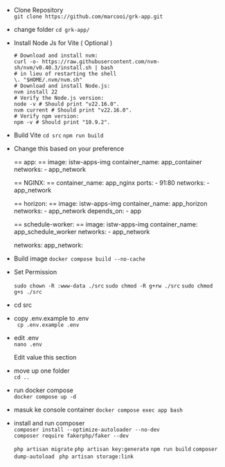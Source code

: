 - Clone Repository  
     `git clone https://github.com/marcooi/grk-app.git `

- change folder
    ` cd grk-app/ `

- Install Node Js for Vite ( Optional )

      # Download and install nvm:
      curl -o- https://raw.githubusercontent.com/nvm-sh/nvm/v0.40.3/install.sh | bash
      # in lieu of restarting the shell
      \. "$HOME/.nvm/nvm.sh"
      # Download and install Node.js:
      nvm install 22
      # Verify the Node.js version:
      node -v # Should print "v22.16.0".
      nvm current # Should print "v22.16.0".
      # Verify npm version:
      npm -v # Should print "10.9.2".  

- Build Vite
      ` cd src `
      ` npm run build `

- Change this based on your preference

    == app:  ==
    image: istw-apps-img
    container_name: app_container
     networks:
      - app_network

    == NGINX: ==
    container_name: app_nginx
     ports:
      - 91:80
     networks:
      - app_network

    == horizon: ==
    image: istw-apps-img
    container_name: app_horizon
    networks:
      - app_network
    depends_on:
      - app
    
    == schedule-worker: ==
    image: istw-apps-img
    container_name: app_schedule_worker
    networks:
      - app_network

    networks:
        app_network:

- Build image
    ` docker compose build --no-cache `

- Set Permission 
    <!-- ` sudo chown -R 1000:1000 ./src ` -->

    ` sudo chown -R :www-data ./src `
    ` sudo chmod -R g+rw ./src `
    ` sudo chmod g+s ./src `
 

- cd src  
 
- copy .env.example to .env  
     ` cp .env.example .env`

- edit .env  
    `nano .env`  

   Edit value this section  


- move up one folder  
     `cd ..`  

- run docker compose  
     ` docker compose up -d `     

- masuk ke console container 
    ` docker compose exec app bash `


- install and run composer   
     ` composer install --optimize-autoloader --no-dev `  
     ` composer require fakerphp/faker --dev `

     ` php artisan migrate `
     ` php artisan key:generate `
     ` npm run build `
     ` composer dump-autoload `
     ` php artisan storage:link` 

     

